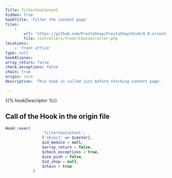 ```yaml
---
Title: filterCmsContent
hidden: true
hookTitle: 'Filter the content page'
files:
    -
        url: 'https://github.com/PrestaShop/PrestaShop/blob/8.0.x/controllers/front/CmsController.php'
        file: controllers/front/CmsController.php
locations:
    - 'front office'
type: null
hookAliases: 
array_return: false
check_exceptions: false
chain: true
origin: core
description: 'This hook is called just before fetching content page'

---
```


{{% hookDescriptor %}}

## Call of the Hook in the origin file

```php
Hook::exec(
                'filterCmsContent',
                ['object' => $cmsVar],
                $id_module = null,
                $array_return = false,
                $check_exceptions = true,
                $use_push = false,
                $id_shop = null,
                $chain = true
            )
```
